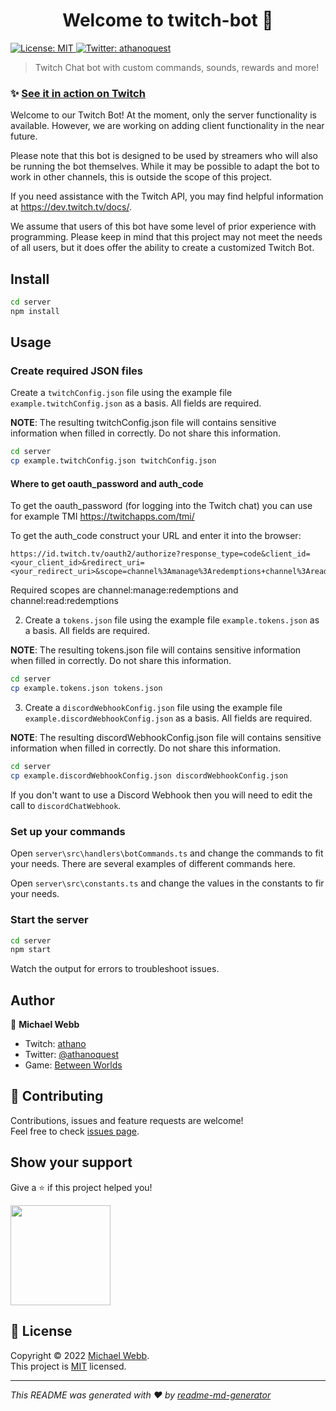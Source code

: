 <h1 align="center">Welcome to twitch-bot 👋</h1>
<p>
  <a href="" target="_blank">
    <img alt="License: MIT" src="https://img.shields.io/badge/License-MIT-yellow.svg" />
  </a>
  <a href="https://twitter.com/athanoquest" target="_blank">
    <img alt="Twitter: athanoquest" src="https://img.shields.io/twitter/follow/athanoquest.svg?style=social" />
  </a>
</p>

> Twitch Chat bot with custom commands, sounds, rewards and more!

### ✨ [See it in action on Twitch](https://www.twitch.tv/athano)

Welcome to our Twitch Bot! At the moment, only the server functionality is available. However, we are working on adding client functionality in the near future.

Please note that this bot is designed to be used by streamers who will also be running the bot themselves. While it may be possible to adapt the bot to work in other channels, this is outside the scope of this project.

If you need assistance with the Twitch API, you may find helpful information at https://dev.twitch.tv/docs/. 

We assume that users of this bot have some level of prior experience with programming. Please keep in mind that this project may not meet the needs of all users, but it does offer the ability to create a customized Twitch Bot.


## Install

```sh
cd server
npm install
```

## Usage

### Create required JSON files

Create a `twitchConfig.json` file using the example file `example.twitchConfig.json` as a basis. All fields are required.

**NOTE**: The resulting twitchConfig.json file will contains sensitive information when filled in correctly. Do not share this information.
```sh
cd server
cp example.twitchConfig.json twitchConfig.json
```

#### **Where to get oauth_password and auth_code**

To get the oauth_password (for logging into the Twitch chat) you can use for example TMI https://twitchapps.com/tmi/

To get the auth_code construct your URL and enter it into the browser: 

```
https://id.twitch.tv/oauth2/authorize?response_type=code&client_id=<your_client_id>&redirect_uri=<your_redirect_uri>&scope=channel%3Amanage%3Aredemptions+channel%3Aread%3Aredemptions
```

Required scopes are channel:manage:redemptions and channel:read:redemptions

2. Create a `tokens.json` file using the example file `example.tokens.json` as a basis. All fields are required.

**NOTE**: The resulting tokens.json file will contains sensitive information when filled in correctly. Do not share this information.
```sh
cd server
cp example.tokens.json tokens.json
```

3. Create a `discordWebhookConfig.json` file using the example file `example.discordWebhookConfig.json` as a basis. All fields are required.

**NOTE**: The resulting discordWebhookConfig.json file will contains sensitive information when filled in correctly. Do not share this information.
```sh
cd server
cp example.discordWebhookConfig.json discordWebhookConfig.json
```

If you don't want to use a Discord Webhook then you will need to edit the call to `discordChatWebhook`.

### Set up your commands

Open `server\src\handlers\botCommands.ts` and change the commands to fit your needs. There are several examples of different commands here.

Open `server\src\constants.ts` and change the values in the constants to fir your needs.

### Start the server

```sh
cd server
npm start
```

Watch the output for errors to troubleshoot issues.

## Author

👤 **Michael Webb**

* Twitch: [athano](https://twitch.tv/athano)
* Twitter: [@athanoquest](https://twitter.com/athanoquest)
* Game: [Between Worlds ](https://www.betweenworlds.net)

## 🤝 Contributing

Contributions, issues and feature requests are welcome!<br />Feel free to check [issues page](https://github.com/mjfwebb/twitch-bot/issues). 

## Show your support

Give a ⭐️ if this project helped you!

<a href="https://www.patreon.com/athano">
  <img src="https://c5.patreon.com/external/logo/become_a_patron_button@2x.png" width="160">
</a>

## 📝 License

Copyright © 2022 [Michael Webb](https://github.com/mjfwebb).<br />
This project is [MIT](https://github.com/kefranabg/readme-md-generator/blob/master/LICENSE) licensed.

***
_This README was generated with ❤️ by [readme-md-generator](https://github.com/kefranabg/readme-md-generator)_  